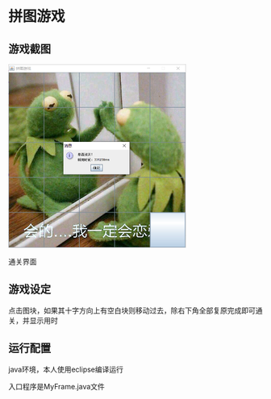 # 拼图游戏



## 游戏截图

<img src="拼图游戏.png" alt="通关界面" style="zoom:50%;" />

通关界面

## 游戏设定

点击图块，如果其十字方向上有空白块则移动过去，除右下角全部复原完成即可通关，并显示用时

## 运行配置

java环境，本人使用eclipse编译运行

入口程序是MyFrame.java文件